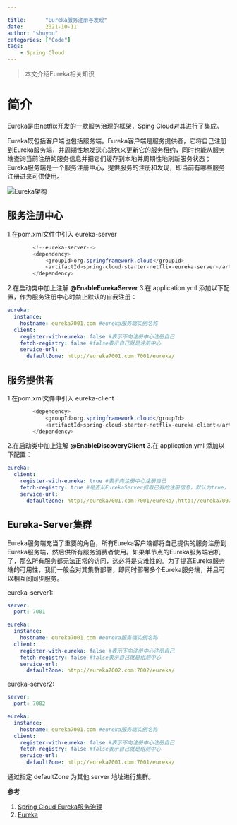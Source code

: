 ```yaml
---

title:      "Eureka服务注册与发现"
date:       2021-10-11
author: "shuyou"
categories: ["Code"]
tags:
    - Spring Cloud
---
```


>本文介绍Eureka相关知识

# 简介
Eureka是由netflix开发的一款服务治理的框架，Sping Cloud对其进行了集成。

Eureka既包括客户端也包括服务端。Eureka客户端是服务提供者，它将自己注册到Eureka服务端，并周期性地发送心跳包来更新它的服务租约，同时也能从服务端查询当前注册的服务信息并把它们缓存到本地并周期性地刷新服务状态；Eureka服务端是一个服务注册中心，提供服务的注册和发现，即当前有哪些服务注册进来可供使用。

![Eureka架构](https://img-blog.csdnimg.cn/9134b450a8d94833b3b7972c82a50eff.png?,type_ZHJvaWRzYW5zZmFsbGJhY2s,shadow_50,text_Q1NETiBA5bCP6Iiffg==,size_20,color_FFFFFF,t_70,g_se,x_16)
## 服务注册中心
1.在pom.xml文件中引入 eureka-server

```java
        <!--eureka-server-->
        <dependency>
            <groupId>org.springframework.cloud</groupId>
            <artifactId>spring-cloud-starter-netflix-eureka-server</artifactId>
        </dependency>
```
2.在启动类中加上注解 **@EnableEurekaServer**
3.在 application.yml 添加以下配置，作为服务注册中心时禁止默认的自我注册：

```yaml
eureka:
  instance:
    hostname: eureka7001.com #eureka服务端实例名称
  client:
    register-with-eureka: false #表示不向注册中心注册自己
    fetch-registry: false #false表示自己就是注册中心
    service-url:
      defaultZone: http://eureka7001.com:7001/eureka/
```
## 服务提供者
1.在pom.xml文件中引入 eureka-client

```java
        <dependency>
            <groupId>org.springframework.cloud</groupId>
            <artifactId>spring-cloud-starter-netflix-eureka-client</artifactId>
        </dependency>
```
2.在启动类中加上注解 **@EnableDiscoveryClient**
3.在 application.yml 添加以下配置：

```yaml
eureka:
  client:
    register-with-eureka: true #表示向注册中心注册自己
    fetch-registry: true #是否从EurekaServer抓取已有的注册信息，默认为true，单节点无所谓,集群必须设置为true才能配合ribbon使用负载均衡
    service-url:
      defaultZone: http://eureka7001.com:7001/eureka/,http://eureka7002.com:7002/eureka/
```
## Eureka-Server集群
Eureka服务端充当了重要的角色，所有Eureka客户端都将自己提供的服务注册到Eureka服务端，然后供所有服务消费者使用。如果单节点的Eureka服务端宕机了，那么所有服务都无法正常的访问，这必将是灾难性的。为了提高Eureka服务端的可用性，我们一般会对其集群部署，即同时部署多个Eureka服务端，并且可以相互间同步服务。

eureka-server1:

```yaml
server:
  port: 7001

eureka:
  instance:
    hostname: eureka7001.com #eureka服务端实例名称
  client:
    register-with-eureka: false #表示不向注册中心注册自己
    fetch-registry: false #false表示自己就是组测中心
    service-url:
      defaultZone: http://eureka7002.com:7002/eureka/
```
eureka-server2:
```yaml
server:
  port: 7002

eureka:
  instance:
    hostname: eureka7001.com #eureka服务端实例名称
  client:
    register-with-eureka: false #表示不向注册中心注册自己
    fetch-registry: false #false表示自己就是组测中心
    service-url:
      defaultZone: http://eureka7001.com:7001/eureka/
```
通过指定 defaultZone 为其他 server 地址进行集群。


**参考**

 1. [Spring Cloud Eureka服务治理](https://mrbird.cc/Spring-Cloud-Eureka.html)
 2. [Eureka](http://cloud.spring.io/spring-cloud-netflix/1.4.x/multi/multi__service_discovery_eureka_clients.html)




